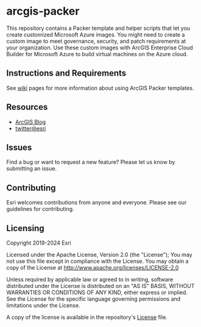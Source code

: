# arcgis-packer

This repository contains a Packer template and helper scripts that let you create customized Microsoft Azure images. You might need to create a custom image to meet governance, security, and patch requirements at your organization. Use these custom images with ArcGIS Enterprise Cloud Builder for Microsoft Azure to build virtual machines on the Azure cloud.   

## Instructions and Requirements

See [wiki](https://github.com/Esri/arcgis-packer/wiki) pages for more information about using ArcGIS Packer templates.

## Resources
* [ArcGIS Blog](http://blogs.esri.com/esri/arcgis/)
* [twitter@esri](http://twitter.com/esri)

## Issues

Find a bug or want to request a new feature? Please let us know by submitting an issue.

## Contributing

Esri welcomes contributions from anyone and everyone. Please see our guidelines for contributing.

## Licensing

Copyright 2019-2024 Esri

Licensed under the Apache License, Version 2.0 (the "License"); You may not use this file except in compliance with the License. You may obtain a copy of the License at http://www.apache.org/licenses/LICENSE-2.0

Unless required by applicable law or agreed to in writing, software distributed under the License is distributed on an "AS IS" BASIS, WITHOUT WARRANTIES OR CONDITIONS OF ANY KIND, either express or implied. See the License for the specific language governing permissions and limitations under the License.

A copy of the license is available in the repository's [License](LICENSE) file.
